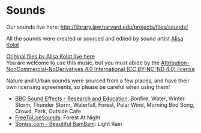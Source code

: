 # Sounds

Our sounds live here: http://library.law.harvard.edu/projects/files/sounds/

All the sounds were created or sourced and edited by sound artist [Alisa Kolot](https://alisa-kolot.com)

[Original files by Alisa Kolot live here](http://library.law.harvard.edu/projects/files/sounds/abstract/)  
You are welcome to use this music, but you must abide by the [Attribution-NonCommercial-NoDerivatives 4.0 International (CC BY-NC-ND 4.0) license](https://creativecommons.org/licenses/by-nc-nd/4.0/)

Nature and Urban sounds were sourced from a few places, and have their own licensing agreements, so please be careful when using them!
- [BBC Sound Effects - Research and Education](http://bbcsfx.acropolis.org.uk/): Bonfire, Water, Winter Storm, Thunder Storm, Waterfall, Forest, Polar Wind, Morning Bird Song, Crowd, Park, Outside Cafe
- [FreeToUseSounds](https://freetousesounds.com/): Forest At Night
- [Soniss.com - Beautiful BamBam](Soniss.com): Light Rain

